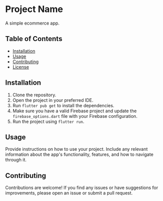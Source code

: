 # Project Name

A simple ecommerce app.

## Table of Contents

- [Installation](#installation)
- [Usage](#usage)
- [Contributing](#contributing)
- [License](#license)

## Installation

1. Clone the repository.
2. Open the project in your preferred IDE.
3. Run `flutter pub get` to install the dependencies.
4. Make sure you have a valid Firebase project and update the `firebase_options.dart` file with your Firebase configuration.
5. Run the project using `flutter run`.

## Usage

Provide instructions on how to use your project. Include any relevant information about the app's functionality, features, and how to navigate through it.

## Contributing

Contributions are welcome! If you find any issues or have suggestions for improvements, please open an issue or submit a pull request.
